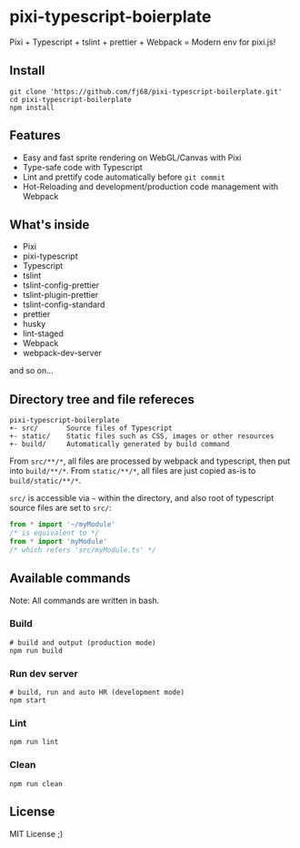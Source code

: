 # pixi-typescript-boierplate

Pixi + Typescript + tslint + prettier + Webpack = Modern env for pixi.js!

## Install

```
git clone 'https://github.com/fj68/pixi-typescript-boilerplate.git'
cd pixi-typescript-boilerplate
npm install
```

## Features

 - Easy and fast sprite rendering on WebGL/Canvas with Pixi
 - Type-safe code with Typescript
 - Lint and prettify code automatically before `git commit`
 - Hot-Reloading and development/production code management with Webpack

## What's inside

 - Pixi
 - pixi-typescript
 - Typescript
 - tslint
 - tslint-config-prettier
 - tslint-plugin-prettier
 - tslint-config-standard
 - prettier
 - husky
 - lint-staged
 - Webpack
 - webpack-dev-server

and so on...

## Directory tree and file refereces

```
pixi-typescript-boilerplate
+- src/       Source files of Typescript
+- static/    Static files such as CSS, images or other resources
+- build/     Automatically generated by build command
```

From `src/**/*`, all files are processed by webpack and typescript, then put into `build/**/*`.
From `static/**/*`, all files are just copied as-is to `build/static/**/*`.

`src/` is accessible via `~` within the directory, and also root of typescript source files are set to `src/`:

```ts
from * import '~/myModule'
/* is equivalent to */
from * import 'myModule'
/* which refers 'src/myModule.ts' */
```

## Available commands

Note: All commands are written in bash.

### Build

```
# build and output (production mode)
npm run build
```

### Run dev server

```
# build, run and auto HR (development mode)
npm start
```

### Lint

```
npm run lint
```

### Clean

```
npm run clean
```

## License

MIT License ;)
